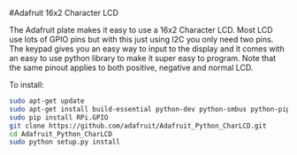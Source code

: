 <!--
 ---
 name: Adafruit 16x2 Character LCD
 class: board
 type: Display
 formfactor: Custom
 manufacturer: Adafruit
 description: 16x2 Character LCD and Keypad
 url: https://learn.adafruit.com/adafruit-16x2-character-lcd-plus-keypad-for-raspberry-pi
 buy: https://www.adafruit.com/products/1109
 image: lcd.png
 pincount: 26
 eeprom: no
 power:
   '2':
     
 ground:
     '6':
 pin:
   '3':
     mode:SDA
   '5':
     mode:SCL
i2c:
  '0x20':
    name: MCP23017
    device: MCP23017

   
 -->
#Adafruit 16x2 Character LCD

The Adafruit plate makes it easy to use a 16x2 Character LCD. Most LCD use lots of GPIO pins but with this just using I2C you only need two pins. The keypad gives you an easy way to input to the display and it comes with an easy to use python library to make it super easy to program. Note that the same pinout applies to both positive, negative and normal LCD. 

To install:
```bash
sudo apt-get update
sudo apt-get install build-essential python-dev python-smbus python-pip git
sudo pip install RPi.GPIO
git clone https://github.com/adafruit/Adafruit_Python_CharLCD.git
cd Adafruit_Python_CharLCD
sudo python setup.py install
```
